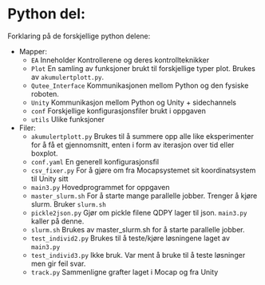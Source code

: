 # Python del:
Forklaring på de forskjellige python delene:
- Mapper:
    - ```EA``` Inneholder Kontrollerene og deres kontrollteknikker
    - ```Plot``` En samling av funksjoner brukt til forskjellige typer plot. Brukes av ```akumulertplott.py```.
    - ```Qutee_Interface``` Kommunikasjonen mellom Python og den fysiske roboten.
    - ```Unity``` Kommunikasjon mellom Python og Unity + sidechannels
    - ```conf``` Forskjellige konfigurasjonsfiler brukt i oppgaven 
    - ```utils``` Ulike funksjoner
 - Filer:
    - ```akumulertplott.py``` Brukes til å summere opp alle like eksperimenter for å få et gjennomsnitt, enten i form av iterasjon over tid eller boxplot.
    - ```conf.yaml``` En generell konfigurasjonsfil 
    - ```csv_fixer.py``` For å gjøre om fra Mocapsystemet sit koordinatsystem til Unity sitt
    - ```main3.py``` Hovedprogrammet for oppgaven 
    - ```master_slurm.sh``` For å starte mange parallelle jobber. Trenger å kjøre slurm. Bruker ```slurm.sh```
    - ```pickle2json.py``` Gjør om pickle filene QDPY lager til json. ```main3.py``` kaller på denne. 
    - ```slurm.sh``` Brukes av master_slurm.sh for å starte parallelle jobber.
    - ```test_individ2.py``` Brukes til å teste/kjøre løsningene laget av ```main3.py```
    - ```test_individ3.py``` Ikke bruk. Var ment å bruke til å teste løsninger men gir feil svar.
    - ```track.py``` Sammenligne grafter laget i Mocap og fra Unity
